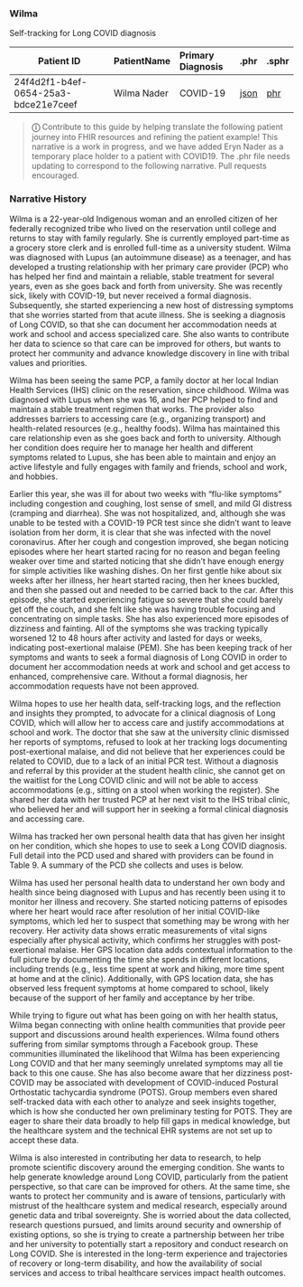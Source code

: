 ### Wilma 
Self-tracking for Long COVID diagnosis 


| Patient ID | PatientName   | Primary Diagnosis  | .phr | .sphr |
| ------------- | :-------- | :-------- | :-------- | :-------- | 
| 24f4d2f1-b4ef-0654-25a3-bdce21e7ceef |Wilma Nader | COVID-19	| [json](PatientJourneys/Wilma_Nader_24f4d2f1-b4ef-0654-25a3-bdce21e7ceef.json) | [phr](PatientJourneys/Wilma_Nader_24f4d2f1-b4ef-0654-25a3-bdce21e7ceef.phr)  

> **&#9432;** Contribute to this guide by helping translate the following patient journey into FHIR resources and refining the patient example!  This narrative is a work in progress, and we have added Eryn Nader as a temporary place holder to a patient with COVID19.  The .phr file needs updating to correspond to the following narrative.  Pull requests encouraged.


### Narrative History

Wilma is a 22-year-old Indigenous woman and an enrolled citizen of her federally recognized tribe who lived on the reservation until college and returns to stay with family regularly. She is currently employed part-time as a grocery store clerk and is enrolled full-time as a university student. Wilma was diagnosed with Lupus (an autoimmune disease) as a teenager, and has developed a trusting relationship with her primary care provider (PCP) who has helped her find and maintain a reliable, stable treatment for several years, even as she goes back and forth from university. She was recently sick, likely with COVID-19, but never received a formal diagnosis. Subsequently, she started experiencing a new host of distressing symptoms that she worries started from that acute illness. She is seeking a diagnosis of Long COVID, so that she can document her accommodation needs at work and school and access specialized care. She also wants to contribute her data to science so that care can be improved for others, but wants to protect her community and advance knowledge discovery in line with tribal values and priorities. 

Wilma has been seeing the same PCP, a family doctor at her local Indian Health Services (IHS) clinic on the reservation, since childhood. Wilma was diagnosed with Lupus when she was 16, and her PCP helped to find and maintain a stable treatment regimen that works. The provider also addresses barriers to accessing care (e.g., organizing transport) and health-related resources (e.g., healthy foods). Wilma has maintained this care relationship even as she goes back and forth to university. Although her condition does require her to manage her health and different symptoms related to Lupus, she has been able to maintain and enjoy an active lifestyle and fully engages with family and friends, school and work, and hobbies. 

Earlier this year, she was ill for about two weeks with “flu-like symptoms” including congestion and coughing, lost sense of smell, and mild GI distress (cramping and diarrhea). She was not hospitalized, and, although she was unable to be tested with a COVID-19 PCR test since she didn’t want to leave isolation from her dorm, it is clear that she was infected with the novel coronavirus. After her cough and congestion improved, she began noticing episodes where her heart started racing for no reason and began feeling weaker over time and started noticing that she didn’t have enough energy for simple activities like washing dishes. On her first gentle hike about six weeks after her illness, her heart started racing, then her knees buckled, and then she passed out and needed to be carried back to the car. After this episode, she started experiencing fatigue so severe that she could barely get off the couch, and she felt like she was having trouble focusing and concentrating on simple tasks. She has also experienced more episodes of dizziness and fainting. All of the symptoms she was tracking typically worsened 12 to 48 hours after activity and lasted for days or weeks, indicating post-exertional malaise (PEM). She has been keeping track of her symptoms and wants to seek a formal diagnosis of Long COVID in order to document her accommodation needs at work and school and get access to enhanced, comprehensive care. Without a formal diagnosis, her accommodation requests have not been approved. 

Wilma hopes to use her health data, self-tracking logs, and the reflection and insights they prompted, to advocate for a clinical diagnosis of Long COVID, which will allow her to access care and justify accommodations at school and work. The doctor that she saw at the university clinic dismissed her reports of symptoms, refused to look at her tracking logs documenting post-exertional malaise, and did not believe that her experiences could be related to COVID, due to a lack of an initial PCR test. Without a diagnosis and referral by this provider at the student health clinic, she cannot get on the waitlist for the Long COVID clinic and will not be able to access accommodations (e.g., sitting on a stool when working the register). She shared her data with her trusted PCP at her next visit to the IHS tribal clinic, who believed her and will support her in seeking a formal clinical diagnosis and accessing care. 

Wilma has tracked her own personal health data that has given her insight on her condition, which she hopes to use to seek a Long COVID diagnosis. Full detail into the PCD used and shared with providers can be found in Table 9. A summary of the PCD she collects and uses is below.

Wilma has used her personal health data to understand her own body and health since being diagnosed with Lupus and has recently been using it to monitor her illness and recovery. She started noticing patterns of episodes where her heart would race after resolution of her initial COVID-like symptoms, which led her to suspect that something may be wrong with her recovery. Her activity data shows erratic measurements of vital signs especially after physical activity, which confirms her struggles with post-exertional malaise. Her GPS location data adds contextual information to the full picture by documenting the time she spends in different locations, including trends (e.g., less time spent at work and hiking, more time spent at home and at the clinic). Additionally, with GPS location data, she has observed less frequent symptoms at home compared to school, likely because of the support of her family and acceptance by her tribe. 

While trying to figure out what has been going on with her health status, Wilma began connecting with online health communities that provide peer support and discussions around health experiences. Wilma found others suffering from similar symptoms through a Facebook group. These communities illuminated the likelihood that Wilma has been experiencing Long COVID and that her many seemingly unrelated symptoms may all tie back to this one cause. She has also become aware that her dizziness post-COVID may be associated with development of COVID-induced Postural Orthostatic tachycardia syndrome (POTS). Group members even shared self-tracked data with each other to analyze and seek insights together, which is how she conducted her own preliminary testing for POTS. They are eager to share their data broadly to help fill gaps in medical knowledge, but the healthcare system and the technical EHR systems are not set up to accept these data.

Wilma is also interested in contributing her data to research, to help promote scientific discovery around the emerging condition. She wants to help generate knowledge around Long COVID, particularly from the patient perspective, so that care can be improved for others. At the same time, she wants to protect her community and is aware of tensions, particularly with mistrust of the healthcare system and medical research, especially around genetic data and tribal sovereignty. She is worried about the data collected, research questions pursued, and limits around security and ownership of existing options, so she is trying to create a partnership between her tribe and her university to potentially start a repository and conduct research on Long COVID. She is interested in the long-term experience and trajectories of recovery or long-term disability, and how the availability of social services and access to tribal healthcare services impact health outcomes. 